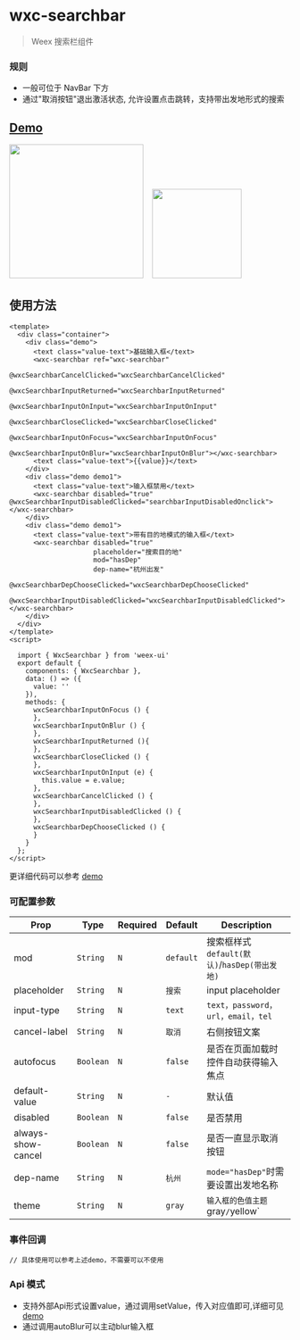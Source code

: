 # wxc-searchbar 

> Weex 搜索栏组件

### 规则
- 一般可位于 NavBar 下方
- 通过"取消按钮"退出激活状态, 允许设置点击跳转，支持带出发地形式的搜索

## [Demo](https://h5.m.taobao.com/trip/wxc-searchbar/index.html?_wx_tpl=https%3A%2F%2Fh5.m.taobao.com%2Ftrip%2Fwxc-searchbar%2Fdemo%2Findex.native-min.js)
<img src="https://gw.alipayobjects.com/zos/rmsportal/qbEmYUETsvpDKuloPFfu.gif" width="240"/>&nbsp;&nbsp;&nbsp;&nbsp;<img src="https://img.alicdn.com/tfs/TB10KfVSpXXXXaRXVXXXXXXXXXX-200-200.png" width="160"/>


## 使用方法

```vue
<template>
  <div class="container">
    <div class="demo">
      <text class="value-text">基础输入框</text>
      <wxc-searchbar ref="wxc-searchbar"
                     @wxcSearchbarCancelClicked="wxcSearchbarCancelClicked"
                     @wxcSearchbarInputReturned="wxcSearchbarInputReturned"
                     @wxcSearchbarInputOnInput="wxcSearchbarInputOnInput"
                     @wxcSearchbarCloseClicked="wxcSearchbarCloseClicked"
                     @wxcSearchbarInputOnFocus="wxcSearchbarInputOnFocus"
                     @wxcSearchbarInputOnBlur="wxcSearchbarInputOnBlur"></wxc-searchbar>
      <text class="value-text">{{value}}</text>
    </div>
    <div class="demo demo1">
      <text class="value-text">输入框禁用</text>
      <wxc-searchbar disabled="true" @wxcSearchbarInputDisabledClicked="searchbarInputDisabledOnclick"></wxc-searchbar>
    </div>
    <div class="demo demo1">
      <text class="value-text">带有目的地模式的输入框</text>
      <wxc-searchbar disabled="true"
                     placeholder="搜索目的地"
                     mod="hasDep"
                     dep-name="杭州出发"
                     @wxcSearchbarDepChooseClicked="wxcSearchbarDepChooseClicked"
                     @wxcSearchbarInputDisabledClicked="wxcSearchbarInputDisabledClicked"></wxc-searchbar>
    </div>
  </div>
</template>
<script>

  import { WxcSearchbar } from 'weex-ui'
  export default {
    components: { WxcSearchbar },
    data: () => ({
      value: ''
    }),
    methods: {
      wxcSearchbarInputOnFocus () {
      },
      wxcSearchbarInputOnBlur () {
      },
      wxcSearchbarInputReturned (){
      },
      wxcSearchbarCloseClicked () {
      },
      wxcSearchbarInputOnInput (e) {
        this.value = e.value;
      },
      wxcSearchbarCancelClicked () {
      },
      wxcSearchbarInputDisabledClicked () {
      },
      wxcSearchbarDepChooseClicked () {
      }
    }
  };
</script>

```

更详细代码可以参考 [demo](https://github.com/alibaba/weex-ui/blob/master/example/searchbar/index.vue)


### 可配置参数

| Prop | Type | Required | Default | Description |
|-------------|------------|--------|-----|-----|
| mod | `String` |`N`| `default` | 搜索框样式 `default(默认)`/`hasDep(带出发地)` |
| placeholder | `String` |`N`| `搜索` | input placeholder|
| input-type | `String` |`N`| `text` | `text，password，url，email，tel`|
| cancel-label | `String` |`N`| `取消 ` |右侧按钮文案|
| autofocus | `Boolean` |`N`| `false` | 是否在页面加载时控件自动获得输入焦点 |
| default-value | `String` |`N`| `-` | 默认值 |
| disabled | `Boolean` |`N`| `false` | 是否禁用 |
| always-show-cancel | `Boolean` |`N`| `false` | 是否一直显示取消按钮 |
| dep-name | `String` |`N`| `杭州` | `mode="hasDep"`时需要设置出发地名称 |
| theme | `String` |`N`| `gray` |  `输入框的色值主题`gray`/`yellow` |


### 事件回调

```
// 具体使用可以参考上述demo，不需要可以不使用
```

### Api 模式
- 支持外部Api形式设置value，通过调用setValue，传入对应值即可,详细可见 [demo](https://github.com/alibaba/weex-ui/blob/master/example/searchbar/index.vue#L109)
- 通过调用autoBlur可以主动blur输入框

